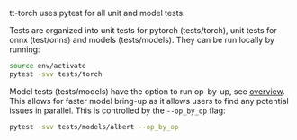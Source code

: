 tt-torch uses pytest for all unit and model tests.

Tests are organized into unit tests for pytorch (tests/torch), unit tests for onnx (test/onns) and models (tests/models).
They can be run locally by running:

```bash
source env/activate
pytest -svv tests/torch
```


Model tests (tests/models) have the option to run op-by-up, see [overview](https://docs.tenstorrent.com/tt-torch/controlling.html). This allows for faster model bring-up as it allows users to find any potential issues in parallel. This is controlled by the `--op_by_op` flag:

```bash
pytest -svv tests/models/albert --op_by_op
```

